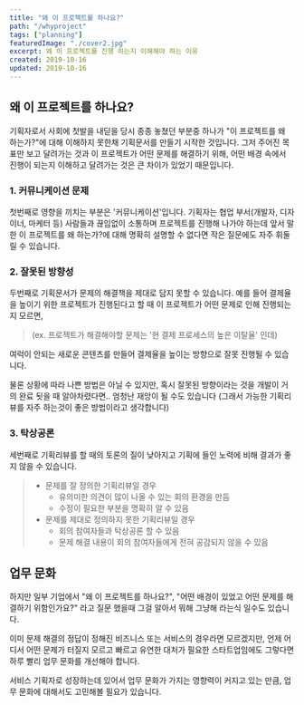 ```yaml
---
title: "왜 이 프로젝트를 하나요?"
path: "/whyproject"
tags: ["planning"]
featuredImage: "./cover2.jpg"
excerpt: 왜 이 프로젝트를 진행 하는지 이해해야 하는 이유
created: 2019-10-16
updated: 2019-10-16
---
```


## 왜 이 프로젝트를 하나요?

기획자로서 사회에 첫발을 내딛을 당시 종종 놓쳤던 부분중 하나가 "이 프로젝트를 왜 하는가?"에 대해 이해하지 못한채 기획문서를 만들기 시작한 것입니다. 그저 주어진 목표만 보고 달려가는 것과 이 프로젝트가 어떤 문제를 해결하기 위해, 어떤 배경 속에서 진행이 되는지 이해하고 달려가는 것은 큰 차이가 있었기 때문입니다.

### 1. 커뮤니케이션 문제
첫번째로 영향을 끼치는 부분은 '커뮤니케이션'입니다. 기획자는 협업 부서(개발자, 디자이너, 마케터 등) 사람들과 끊임없이 소통하며 프로젝트를 진행해 나가야 하는데 앞서 말한 이 프로젝트를 왜 하는가?에 대해 명확히 설명할 수 없다면 작은 질문에도 자주 휘둘릴 수 있습니다.

### 2. 잘못된 방향성
두번째로 기획문서가 문제의 해결책을 제대로 담지 못할 수 있습니다. 예를 들어 결제율을 높이기 위한 프로젝트가 진행된다고 할 때 이 프로젝트가 어떤 문제로 인해 진행되는지 모르면,

> (ex. 프로젝트가 해결해야할 문제는 '현 결제 프로세스의 높은 이탈율' 인데)

여럭이 안되는 새로운 콘텐츠를 만들어 결제율을 높이는 방향으로 잘못 진행될 수 있습니다.

물론 상황에 따라 나쁜 방법은 아닐 수 있지만, 혹시 잘못된 방향이라는 것을 개발이 거의 완료 됫을 때 알아차렸다면.. 엄청난 재앙이 될 수도 있습니다 (그래서 가능한 기획리뷰를 자주 하는것이 좋은 방법이라고 생각합니다)

### 3. 탁상공론
세번째로 기획리뷰를 할 때의 토론의 질이 낮아지고 기획에 들인 노력에 비해 결과가 좋지 않을 수 있습니다.
> - 문제를 잘 정의한 기획리뷰일 경우
>    - 유의미한 의견이 많이 나올 수 있는 회의 환경을 만듬
>    - 수정이 필요한 부분을 명확히 알 수 있음
> - 문제를 제대로 정의하지 못한 기획리뷰일 경우
>    - 회의 참여자들과 탁상공론 할 수 있음
>    - 문제 해결 내용이 회의 참여자들에게 전혀 공감되지 않을 수 있음

## 업무 문화

하지만 일부 기업에서 "왜 이 프로젝트를 하나요?", "어떤 배경이 있었고 어떤 문제를 해결하기 위함인가요?" 라고 질문 했을때 그걸 알아서 뭐해 그냥해 라는식 일수도 있습니다.

이미 문제 해결의 정답이 정해진 비즈니스 또는 서비스의 경우라면 모르겠지만, 언제 어디서 어떤 문제가 터질지 모르고 빠르고 유연한 대처가 필요한 스타트업임에도 그렇다면 하루 빨리 업무 문화를 개선해야 합니다.

서비스 기획자로 성장하는데 있어서 업무 문화가 가지는 영향력이 커지고 있는 만큼, 업무 문화에 대해서도 고민해볼 필요가 있습니다.